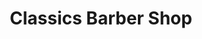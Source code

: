 ---
title: "Classics Barber Shop"
url: /klagenfurt-am-woerthersee/classics-barber-shop/
shop: Friseur
---